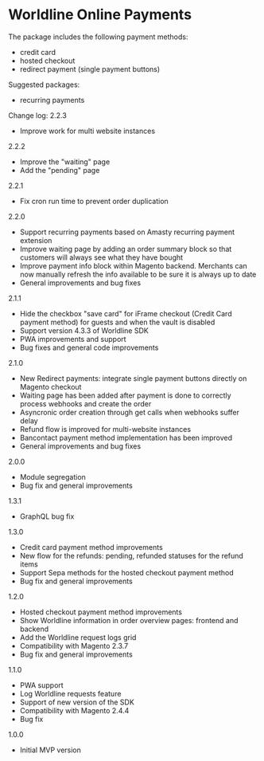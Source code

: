 # Worldline Online Payments

The package includes the following payment methods:
- credit card
- hosted checkout
- redirect payment (single payment buttons)

Suggested packages:
- recurring payments

Change log:
2.2.3
- Improve work for multi website instances

2.2.2
- Improve the "waiting" page
- Add the "pending" page

2.2.1
- Fix cron run time to prevent order duplication

2.2.0
- Support recurring payments based on Amasty recurring payment extension
- Improve waiting page by adding an order summary block so that customers will always see what they have bought
- Improve payment info block within Magento backend. Merchants can now manually refresh the info available to be sure it is always up to date
- General improvements and bug fixes

2.1.1
- Hide the checkbox "save card" for iFrame checkout (Credit Card payment method) for guests and when the vault is disabled
- Support version 4.3.3 of Worldline SDK
- PWA improvements and support
- Bug fixes and general code improvements

2.1.0
- New Redirect payments: integrate single payment buttons directly on Magento checkout
- Waiting page has been added after payment is done to correctly process webhooks and create the order
- Asyncronic order creation through get calls when webhooks suffer delay
- Refund flow is improved for multi-website instances
- Bancontact payment method implementation has been improved
- General improvements and bug fixes

2.0.0
- Module segregation
- Bug fix and general improvements

1.3.1
- GraphQL bug fix

1.3.0
- Credit card payment method improvements
- New flow for the refunds: pending, refunded statuses for the refund items
- Support Sepa methods for the hosted checkout payment method
- Bug fix and general improvements

1.2.0
- Hosted checkout payment method improvements
- Show Worldline information in order overview pages: frontend and backend
- Add the Worldline request logs grid
- Compatibility with Magento 2.3.7
- Bug fix and general improvements

1.1.0
- PWA support
- Log Worldline requests feature
- Support of new version of the SDK
- Compatibility with Magento 2.4.4
- Bug fix

1.0.0
- Initial MVP version
